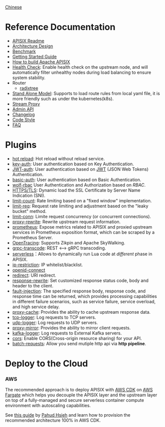 <!--
#
# Licensed to the Apache Software Foundation (ASF) under one or more
# contributor license agreements.  See the NOTICE file distributed with
# this work for additional information regarding copyright ownership.
# The ASF licenses this file to You under the Apache License, Version 2.0
# (the "License"); you may not use this file except in compliance with
# the License.  You may obtain a copy of the License at
#
#     http://www.apache.org/licenses/LICENSE-2.0
#
# Unless required by applicable law or agreed to in writing, software
# distributed under the License is distributed on an "AS IS" BASIS,
# WITHOUT WARRANTIES OR CONDITIONS OF ANY KIND, either express or implied.
# See the License for the specific language governing permissions and
# limitations under the License.
#
-->
[Chinese](zh-cn/README.md)

Reference Documentation
==================

* [APISIX Readme](./README.md)
* [Architecture Design](architecture-design.md)
* [Benchmark](benchmark.md)
* [Getting Started Guide](getting-started.md)
* [How to build Apache APISIX](how-to-build.md)
* [Health Check](health-check.md): Enable health check on the upstream node, and will automatically filter unhealthy nodes during load balancing to ensure system stability.
* Router
    * [radixtree](router-radixtree.md)
* [Stand Alone Model](stand-alone.md): Supports to load route rules from local yaml file, it is more friendly such as under the kubernetes(k8s).
* [Stream Proxy](stream-proxy.md)
* [Admin API](admin-api.md)
* [Changelog](../CHANGELOG.md)
* [Code Style](../CODE_STYLE.md)
* [FAQ](../FAQ.md)

Plugins
=======

* [hot reload](plugins.md): Hot reload without reload service.
* [key-auth](plugins/key-auth.md): User authentication based on Key Authentication.
* [JWT-auth](plugins/jwt-auth.md): User authentication based on [JWT](https://jwt.io/) (JSON Web Tokens) Authentication.
* [basic-auth](plugins/basic-auth.md): User authentication based on Basic Authentication.
* [wolf-rbac](plugins/wolf-rbac.md) User Authentication and Authorization based on *RBAC*.
* [HTTPS/TLS](https.md): Dynamic load the SSL Certificate by Server Name Indication (SNI).
* [limit-count](plugins/limit-count.md): Rate limiting based on a "fixed window" implementation.
* [limit-req](plugins/limit-req.md): Request rate limiting and adjustment based on the "leaky bucket" method.
* [limit-conn](plugins/limit-conn.md): Limite request concurrency (or concurrent connections).
* [proxy-rewrite](plugins/proxy-rewrite.md): Rewrite upstream request information.
* [prometheus](plugins/prometheus.md): Expose metrics related to APISIX and proxied upstream services in Prometheus exposition format, which can be scraped by a Prometheus Server.
* [OpenTracing](plugins/zipkin.md): Supports Zikpin and Apache SkyWalking.
* [grpc-transcode](plugins/grpc-transcode.md): REST <--> gRPC transcoding.
* [serverless](plugins/serverless.md)：Allows to dynamically run Lua code at *different* phase in APISIX.
* [ip-restriction](plugins/ip-restriction.md): IP whitelist/blacklist.
* [openid-connect](plugins/oauth.md)
* [redirect](plugins/redirect.md): URI redirect.
* [response-rewrite](plugins/response-rewrite.md): Set customized response status code, body and header to the client.
* [fault-injection](plugins/fault-injection.md): The specified response body, response code, and response time can be returned, which provides processing capabilities in different failure scenarios, such as service failure, service overload, and high service delay.
* [proxy-cache](plugins/proxy-cache.md): Provides the ability to cache upstream response data.
* [tcp-logger](plugins/tcp-logger.md): Log requests to TCP servers.
* [udp-logger](plugins/udp-logger.md): Log requests to UDP servers.
* [proxy-mirror](plugins/proxy-mirror.md): Provides the ability to mirror client requests.
* [kafka-logger](plugins/kafka-logger.md): Log requests to External Kafka servers.
* [cors](plugins/cors.md): Enable CORS(Cross-origin resource sharing) for your API.
* [batch-requests](plugins/batch-requests.md): Allow you send mutiple http api via **http pipeline**.

Deploy to the Cloud
=======
### AWS

The recommended approach is to deploy APISIX with [AWS CDK](https://aws.amazon.com/cdk/) on [AWS Fargate](https://aws.amazon.com/fargate/) which helps you decouple the APISIX layer and the upstream layer on top of a fully-managed and secure serverless container compute environment with autoscaling capabilities.

See [this guide](https://github.com/pahud/cdk-samples/blob/master/typescript/apisix/README.md) by [Pahud Hsieh](https://github.com/pahud) and learn how to provision the recommended architecture 100% in AWS CDK.
